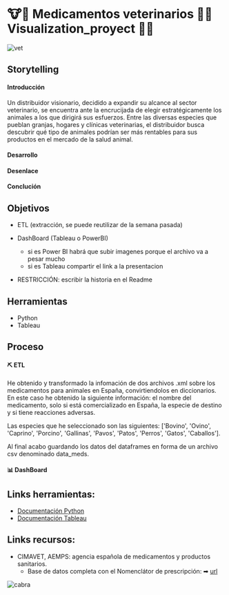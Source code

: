 # 🐮🐷 Medicamentos veterinarios 🐔🐴 Visualization_proyect 🐶🐱

![vet](images/vet_granja.jpg)

## Storytelling 
#### Introducción 

Un distribuidor visionario, decidido a expandir su alcance al sector veterinario, se encuentra ante la encrucijada de elegir estratégicamente los animales a los que dirigirá sus esfuerzos. Entre las diversas especies que pueblan granjas, hogares y clínicas veterinarias, el distribuidor busca descubrir qué tipo de animales podrían ser más rentables para sus productos en el mercado de la salud animal.
#### Desarrollo

#### Desenlace

#### Conclución

## Objetivos

- ETL (extracción, se puede reutilizar de la semana pasada)
- DashBoard (Tableau o PowerBI) 
    - si es Power BI habrá que subir imagenes porque el archivo va a pesar mucho
    - si es Tableau compartir el link a la presentacion

- RESTRICCIÓN: escribir la historia en el Readme

## Herramientas

- Python
- Tableau

## Proceso

#### ⛏ ETL

He obtenido y transformado la infomación de dos archivos .xml sobre los medicamentos para animales en España, convirtiendolos en diccionarios. En este caso he obtenido la siguiente información: el nombre del medicamento, solo si está comercializado en España, la especie de destino y si tiene reacciones adversas.

Las especies que he seleccionado son las siguientes: ['Bovino', 'Ovino', 'Caprino', 'Porcino', 'Gallinas', 'Pavos', 'Patos', 'Perros', 'Gatos', 'Caballos'].

Al final acabo guardando los datos del dataframes en forma de un archivo csv denominado data_meds.  

#### 📊 DashBoard



## Links herramientas:

- [Documentación Python](https://www.w3schools.com/python/default.asp)
- [Documentación Tableau](https://www.tableau.com/learn/training)

## Links recursos: 
- CIMAVET, AEMPS: agencia española de medicamentos y productos sanitarios.
    - Base de datos completa con el Nomenclátor de prescripción: ➡ [url](https://cimavet.aemps.es/cimavet/publico/nomenclator.html)

![cabra](/images/cabra-negra.jpg)
